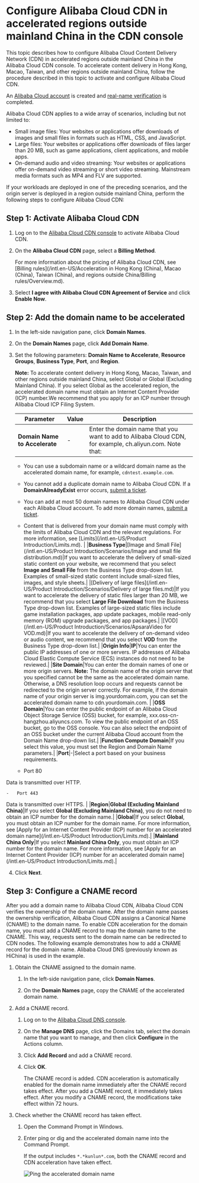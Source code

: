 # Configure Alibaba Cloud CDN in accelerated regions outside mainland China in the CDN console

This topic describes how to configure Alibaba Cloud Content Delivery Network \(CDN\) in accelerated regions outside mainland China in the Alibaba Cloud CDN console. To accelerate content delivery in Hong Kong, Macao, Taiwan, and other regions outside mainland China, follow the procedure described in this topic to activate and configure Alibaba Cloud CDN.

An [Alibaba Cloud account](https://account.alibabacloud.com/register/intl_register.htm) is created and [real-name verification](https://www.alibabacloud.com/help/doc-detail/52595.htm) is completed.

Alibaba Cloud CDN applies to a wide array of scenarios, including but not limited to:

-   Small image files: Your websites or applications offer downloads of images and small files in formats such as HTML, CSS, and JavaScript.
-   Large files: Your websites or applications offer downloads of files larger than 20 MB, such as game applications, client applications, and mobile apps.
-   On-demand audio and video streaming: Your websites or applications offer on-demand video streaming or short video streaming. Mainstream media formats such as MP4 and FLV are supported.

If your workloads are deployed in one of the preceding scenarios, and the origin server is deployed in a region outside mainland China, perform the following steps to configure Alibaba Cloud CDN:

## Step 1: Activate Alibaba Cloud CDN

1.  Log on to the [Alibaba Cloud CDN console](https://cdn.console.aliyun.com/overview) to activate Alibaba Cloud CDN.

2.  On the **Alibaba Cloud CDN** page, select a **Billing Method**.

    For more information about the pricing of Alibaba Cloud CDN, see [Billing rules](/intl.en-US/Acceleration in Hong Kong (China), Macao (China), Taiwan (China), and regions outside China/Billing rules/Overview.md).

3.  Select **I agree with Alibaba Cloud CDN Agreement of Service** and click **Enable Now**.


## Step 2: Add the domain name to be accelerated

1.  In the left-side navigation pane, click **Domain Names**.

2.  On the **Domain Names** page, click **Add Domain Name**.

3.  Set the following parameters: **Domain Name to Accelerate**, **Resource Groups**, **Business Type**, **Port**, and **Region**.

    **Note:** To accelerate content delivery in Hong Kong, Macao, Taiwan, and other regions outside mainland China, select Global or Global \(Excluding Mainland China\). If you select Global as the accelerated region, the accelerated domain name must obtain an Internet Content Provider \(ICP\) number.We recommend that you apply for an ICP number through Alibaba Cloud ICP Filing System.

    |Parameter|Value|Description|
    |---------|-----|-----------|
    |**Domain Name to Accelerate**|-|Enter the domain name that you want to add to Alibaba Cloud CDN, for example, ch.aliyun.com. Note that:

    -   You can use a subdomain name or a wildcard domain name as the accelerated domain name, for example, `cdntest.example.com`.
    -   You cannot add a duplicate domain name to Alibaba Cloud CDN. If a **DomainAlreadyExist** error occurs, [submit a ticket](https://selfservice.console.aliyun.com/ticket/createIndex).
    -   You can add at most 50 domain names to Alibaba Cloud CDN under each Alibaba Cloud account. To add more domain names, [submit a ticket](https://selfservice.console.aliyun.com/ticket/createIndex).
    -   Content that is delivered from your domain name must comply with the limits of Alibaba Cloud CDN and the relevant regulations. For more information, see [Limits](/intl.en-US/Product Introduction/Limits.md). |
    |**Business Type**|[Image and Small File](/intl.en-US/Product Introduction/Scenarios/Image and small file distribution.md)|If you want to accelerate the delivery of small-sized static content on your website, we recommend that you select **Image and Small File** from the Business Type drop-down list. Examples of small-sized static content include small-sized files, images, and style sheets.|
    |[Delivery of large files](/intl.en-US/Product Introduction/Scenarios/Delivery of large files.md)|If you want to accelerate the delivery of static files larger than 20 MB, we recommend that you select **Large File Download** from the Business Type drop-down list. Examples of large-sized static files include game installation packages, app update packages, mobile read-only memory \(ROM\) upgrade packages, and app packages.|
    |[VOD](/intl.en-US/Product Introduction/Scenarios/ApsaraVideo for VOD.md)|If you want to accelerate the delivery of on-demand video or audio content, we recommend that you select **VOD** from the Business Type drop-down list.|
    |**Origin Info**|**IP**|You can enter the public IP addresses of one or more servers. IP addresses of Alibaba Cloud Elastic Compute Service \(ECS\) instances do not need to be reviewed.|
    |**Site Domain**|You can enter the domain names of one or more origin servers. **Note:** The domain name of the origin server that you specified cannot be the same as the accelerated domain name. Otherwise, a DNS resolution loop occurs and requests cannot be redirected to the origin server correctly. For example, if the domain name of your origin server is img.yourdomain.com, you can set the accelerated domain name to cdn.yourdomain.com. |
    |**OSS Domain**|You can enter the public endpoint of an Alibaba Cloud Object Storage Service \(OSS\) bucket, for example, xxx.oss-cn-hangzhou.aliyuncs.com. To view the public endpoint of an OSS bucket, go to the OSS console. You can also select the endpoint of an OSS bucket under the current Alibaba Cloud account from the Domain Name drop-down list.|
    |**Function Compute Domain**|If you select this value, you must set the Region and Domain Name parameters.|
    |**Port**|-|Select a port based on your business requirements.

    -   Port 80

Data is transmitted over HTTP.

    -   Port 443

Data is transmitted over HTTPS. |
    |**Region**|**Global \(Excluding Mainland China\)**|If you select **Global \(Excluding Mainland China\)**, you do not need to obtain an ICP number for the domain name.|
    |**Global**|If you select **Global**, you must obtain an ICP number for the domain name. For more information, see [Apply for an Internet Content Provider \(ICP\) number for an accelerated domain name](/intl.en-US/Product Introduction/Limits.md).|
    |**Mainland China Only**|If you select **Mainland China Only**, you must obtain an ICP number for the domain name. For more information, see [Apply for an Internet Content Provider \(ICP\) number for an accelerated domain name](/intl.en-US/Product Introduction/Limits.md).|

4.  Click **Next**.


## Step 3: Configure a CNAME record

After you add a domain name to Alibaba Cloud CDN, Alibaba Cloud CDN verifies the ownership of the domain name. After the domain name passes the ownership verification, Alibaba Cloud CDN assigns a Canonical Name \(CNAME\) to the domain name. To enable CDN acceleration for the domain name, you must add a CNAME record to map the domain name to the CNAME. This way, requests sent to the domain name can be redirected to CDN nodes. The following example demonstrates how to add a CNAME record for the domain name. Alibaba Cloud DNS \(previously known as HiChina\) is used in the example.

1.  Obtain the CNAME assigned to the domain name.

    1.  In the left-side navigation pane, click **Domain Names**.

    2.  On the **Domain Names** page, copy the CNAME of the accelerated domain name.

2.  Add a CNAME record.

    1.  Log on to the [Alibaba Cloud DNS console](https://dc.console.aliyun.com/dns/).

    2.  On the **Manage DNS** page, click the Domains tab, select the domain name that you want to manage, and then click **Configure** in the Actions column.

    3.  Click **Add Record** and add a CNAME record.

    4.  Click **OK**.

        The CNAME record is added. CDN acceleration is automatically enabled for the domain name immediately after the CNAME record takes effect. After you add a CNAME record, it immediately takes effect. After you modify a CNAME record, the modifications take effect within 72 hours.

3.  Check whether the CNAME record has taken effect.

    1.  Open the Command Prompt in Windows.

    2.  Enter ping or dig and the accelerated domain name into the Command Prompt.

        If the output includes `*.*kunlun*.com`, both the CNAME record and CDN acceleration have taken effect.

        ![Ping the accelerated domain name](https://static-aliyun-doc.oss-accelerate.aliyuncs.com/assets/img/en-US/7423839951/p66693.png)


